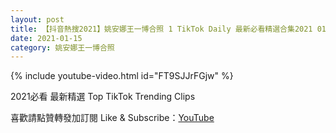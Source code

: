 ```yaml
---
layout: post
title: 【抖音熱搜2021】姚安娜王一博合照 1 TikTok Daily 最新必看精選合集2021 01 15
date: 2021-01-15
category: 姚安娜王一博合照
---
```


{% include youtube-video.html id="FT9SJJrFGjw" %}

2021必看 最新精選 Top TikTok Trending Clips

喜歡請點贊轉發加訂閱 Like & Subscribe：[YouTube](https://www.youtube.com/channel/UCAoR7VcanIPd04uEq_GIylA/videos)

